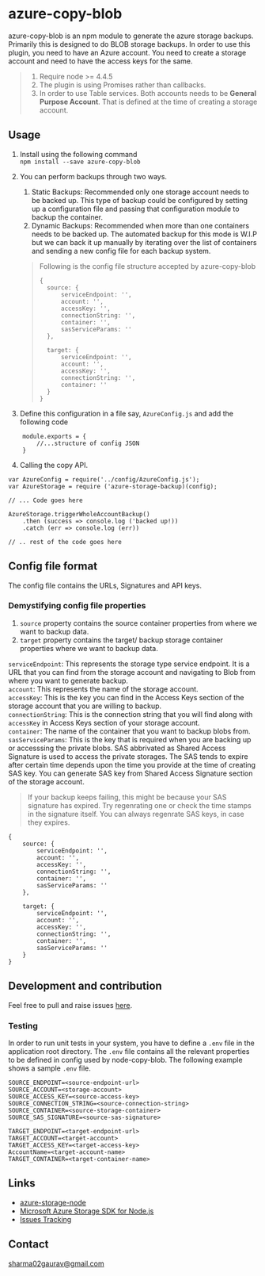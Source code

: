 # azure-copy-blob

azure-copy-blob is an npm module to generate the azure storage backups. Primarily this is designed to do BLOB storage backups. In order to use this plugin, you need to have an Azure account. You need to create a storage account  and need to have the access keys for the same. 

> 1. Require node >= 4.4.5
> 2. The plugin is using Promises rather than callbacks.
> 3. In order to use Table services. Both accounts needs to be <b>General Purpose Account</b>. That is defined at the time of creating a storage account.

## Usage
1. Install using the following command<br/>
`npm install --save azure-copy-blob`
2. You can perform backups through two ways.
	1. Static Backups: Recommended only one storage account needs to be backed up. This type of backup could be configured by setting up a configuration file and passing that configuration module to backup the container.
	2. Dynamic Backups: Recommended when more than one containers needs to be backed up. The automated backup for this mode is W.I.P but we can back it up manually by iterating over the list of containers and sending a new config file for each backup system.
	
	> Following is the config file structure accepted by azure-copy-blob
	>```
	>{
	>	source: {
	>		serviceEndpoint: '',
	>		account: '',
	>		accessKey: '',
	>		connectionString: '',
	>		container: '',
	>		sasServiceParams: ''
	>	},
	>
	>	target: {
	>		serviceEndpoint: '',
	>		account: '',
	>		accessKey: '',
	>		connectionString: '',
	>		container: ''
	>	}
	>}
	>```
3. Define this configuration in a file say, `AzureConfig.js` and add the following code
```
	module.exports = {
		//...structure of config JSON
	}
```
4. Calling the copy API.
```
var AzureConfig = require('../config/AzureConfig.js');
var AzureStorage = require ('azure-storage-backup)(config);

// ... Code goes here

AzureStorage.triggerWholeAccountBackup()
	.then (success => console.log ('backed up!))
	.catch (err => console.log (err))

// .. rest of the code goes here
```

## Config file format
The config file contains the URLs, Signatures and API keys.
### Demystifying config file properties
1. `source` property contains the source container properties from where we want to backup data. 
2. `target` property contains the target/ backup storage container properties where we want to backup data.

`serviceEndpoint`: This represents the storage type service endpoint. It is a URL that you can find from the storage account and navigating to Blob from where you want to generate backup.<br/>
`account`: This represents the name of the storage account.<br/>
`accessKey`: This is the key you can find in  the Access Keys section of the storage account that you are willing to backup.<br/>
`connectionString`: This is the connection string that you will find along with `accessKey` in Access Keys section of your storage account.<br/>
`container`: The name of the container that you want to backup blobs from.<br/>
`sasServiceParams`: This is the key that is required when you are backing up or accesssing the private blobs. SAS abbrivated as Shared Access Signature is used to access the private storages. The SAS tends to expire after certain time depends upon the time you provide at the time of creating SAS key. You can generate SAS key from Shared Access Signature section of the storage account. 
> If your backup keeps failing, this might be because your SAS signature has expired. Try regenrating one or check the time stamps in the signature itself. You can always regenrate SAS keys, in case they expires. 

```
{
	source: {
		serviceEndpoint: '',
		account: '',
		accessKey: '',
		connectionString: '',
		container: '',
		sasServiceParams: ''
	},

	target: {
		serviceEndpoint: '',
		account: '',
		accessKey: '',
		connectionString: '',
		container: '',
		sasServiceParams: ''
	}
}
```

## Development and contribution
Feel free to pull and raise issues [here](https://github.com/sharma02gaurav/azure-copy-blob/issues).
### Testing
In order to run unit tests in your system, you have to define a `.env` file in the application root directory. The `.env` file contains all the relevant properties to be defined in config used by node-copy-blob. The following example shows a sample `.env` file.
```
SOURCE_ENDPOINT=<source-endpoint-url> 
SOURCE_ACCOUNT=<storage-account>
SOURCE_ACCESS_KEY=<source-access-key>
SOURCE_CONNECTION_STRING=<source-connection-string>
SOURCE_CONTAINER=<source-storage-container>
SOURCE_SAS_SIGNATURE=<source-sas-signature>

TARGET_ENDPOINT=<target-endpoint-url>
TARGET_ACCOUNT=<target-account>
TARGET_ACCESS_KEY=<target-access-key>
AccountName=<target-account-name>
TARGET_CONTAINER=<target-container-name>

```

## Links
* [azure-storage-node](https://github.com/Azure/azure-storage-node)
* [Microsoft Azure Storage SDK for Node.js](http://azure.github.io/azure-storage-node/)
* [Issues Tracking](https://github.com/sharma02gaurav/azure-copy-blob/issues)


## Contact
[sharma02gaurav@gmail.com](mailto:sharma02gaurav@gmail.com)